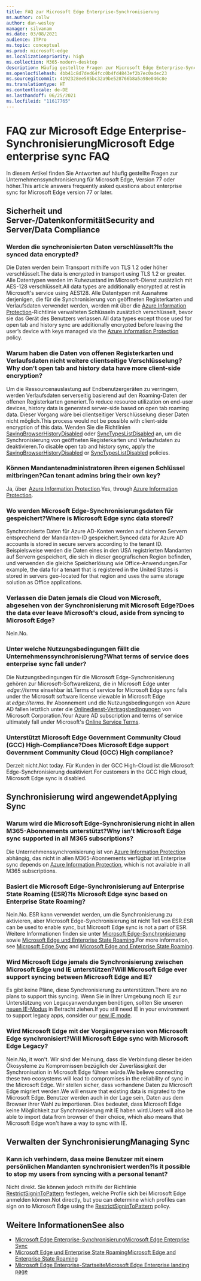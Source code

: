 ```yaml
---
title: FAQ zur Microsoft Edge Enterprise-Synchronisierung
ms.author: collw
author: dan-wesley
manager: silvanam
ms.date: 03/08/2021
audience: ITPro
ms.topic: conceptual
ms.prod: microsoft-edge
ms.localizationpriority: high
ms.collection: M365-modern-desktop
description: Häufig gestellte Fragen zur Microsoft Edge Enterprise-Synchronisierung.
ms.openlocfilehash: 4bb41c8d7ded64fcc0b4fd4843ef2b7ec0adec23
ms.sourcegitcommit: 4192328ee585bc32a9be528766b8a5a98e046c8e
ms.translationtype: HT
ms.contentlocale: de-DE
ms.lasthandoff: 06/25/2021
ms.locfileid: "11617765"
---
```

# <a name="microsoft-edge-enterprise-sync-faq"></a><span data-ttu-id="921d8-103">FAQ zur Microsoft Edge Enterprise-Synchronisierung</span><span class="sxs-lookup"><span data-stu-id="921d8-103">Microsoft Edge enterprise sync FAQ</span></span>

<span data-ttu-id="921d8-104">In diesem Artikel finden Sie Antworten auf häufig gestellte Fragen zur Unternehmenssynchronisierung für Microsoft Edge, Version 77 oder höher.</span><span class="sxs-lookup"><span data-stu-id="921d8-104">This article answers frequently asked questions about enterprise sync for Microsoft Edge version 77 or later.</span></span>

## <a name="security-and-serverdata-compliance"></a><span data-ttu-id="921d8-105">Sicherheit und Server-/Datenkonformität</span><span class="sxs-lookup"><span data-stu-id="921d8-105">Security and Server/Data Compliance</span></span>

### <a name="is-the-synced-data-encrypted"></a><span data-ttu-id="921d8-106">Werden die synchronisierten Daten verschlüsselt?</span><span class="sxs-lookup"><span data-stu-id="921d8-106">Is the synced data encrypted?</span></span>

<span data-ttu-id="921d8-107">Die Daten werden beim Transport mithilfe von TLS 1.2 oder höher verschlüsselt.</span><span class="sxs-lookup"><span data-stu-id="921d8-107">The data is encrypted in transport using TLS 1.2 or greater.</span></span> <span data-ttu-id="921d8-108">Alle Datentypen werden im Ruhezustand im Microsoft-Dienst zusätzlich mit AES-128 verschlüsselt.</span><span class="sxs-lookup"><span data-stu-id="921d8-108">All data types are additionally encrypted at rest in Microsoft's service using AES128.</span></span> <span data-ttu-id="921d8-109">Alle Datentypen mit Ausnahme derjenigen, die für die Synchronisierung von geöffneten Registerkarten und Verlaufsdaten verwendet werden, werden mit über die [Azure Information Protection](./microsoft-edge-policies.md#restrictsignintopattern)-Richtlinie verwalteten Schlüsseln zusätzlich verschlüsselt, bevor sie das Gerät des Benutzers verlassen.</span><span class="sxs-lookup"><span data-stu-id="921d8-109">All data types except those used for open tab and history sync are additionally encrypted before leaving the user’s device with keys managed via the [Azure Information Protection](./microsoft-edge-policies.md#restrictsignintopattern) policy.</span></span>

### <a name="why-dont-open-tab-and-history-data-have-more-client-side-encryption"></a><span data-ttu-id="921d8-110">Warum haben die Daten von offenen Registerkarten und Verlaufsdaten nicht weitere clientseitige Verschlüsselung?</span><span class="sxs-lookup"><span data-stu-id="921d8-110">Why don’t open tab and history data have more client-side encryption?</span></span>

<span data-ttu-id="921d8-111">Um die Ressourcenauslastung auf Endbenutzergeräten zu verringern, werden Verlaufsdaten serverseitig basierend auf den Roaming-Daten der offenen Registerkarten generiert.</span><span class="sxs-lookup"><span data-stu-id="921d8-111">To reduce resource utilization on end-user devices, history data is generated server-side based on open tab roaming data.</span></span> <span data-ttu-id="921d8-112">Dieser Vorgang wäre bei clientseitiger Verschlüsselung dieser Daten nicht möglich.</span><span class="sxs-lookup"><span data-stu-id="921d8-112">This process would not be possible with client-side encryption of this data.</span></span> <span data-ttu-id="921d8-113">Wenden Sie die Richtlinien [SavingBrowserHistoryDisabled](./microsoft-edge-policies.md#savingbrowserhistorydisabled) oder [SyncTypesListDisabled](./microsoft-edge-policies.md#synctypeslistdisabled) an, um die Synchronisierung von geöffneten Registerkarten und Verlaufsdaten zu deaktivieren.</span><span class="sxs-lookup"><span data-stu-id="921d8-113">To disable open tab and history sync, apply the [SavingBrowserHistoryDisabled](./microsoft-edge-policies.md#savingbrowserhistorydisabled) or [SyncTypesListDisabled](./microsoft-edge-policies.md#synctypeslistdisabled) policies.</span></span>

### <a name="can-tenant-admins-bring-their-own-key"></a><span data-ttu-id="921d8-114">Können Mandantenadministratoren ihren eigenen Schlüssel mitbringen?</span><span class="sxs-lookup"><span data-stu-id="921d8-114">Can tenant admins bring their own key?</span></span>

<span data-ttu-id="921d8-115">Ja, über  [Azure Information Protection](https://azure.microsoft.com/services/information-protection/).</span><span class="sxs-lookup"><span data-stu-id="921d8-115">Yes, through [Azure Information Protection](https://azure.microsoft.com/services/information-protection/).</span></span>

### <a name="where-is-microsoft-edge-sync-data-stored"></a><span data-ttu-id="921d8-116">Wo werden Microsoft Edge-Synchronisierungsdaten für gespeichert?</span><span class="sxs-lookup"><span data-stu-id="921d8-116">Where is Microsoft Edge sync data stored?</span></span>

<span data-ttu-id="921d8-117">Synchronisierte Daten für Azure AD-Konten werden auf sicheren Servern entsprechend der Mandanten-ID gespeichert.</span><span class="sxs-lookup"><span data-stu-id="921d8-117">Synced data for Azure AD accounts is stored in secure servers according to the tenant ID.</span></span> <span data-ttu-id="921d8-118">Beispielsweise werden die Daten eines in den USA registrierten Mandanten auf Servern gespeichert, die sich in dieser geografischen Region befinden, und verwenden die gleiche Speicherlösung wie Office-Anwendungen.</span><span class="sxs-lookup"><span data-stu-id="921d8-118">For example, the data for a tenant that is registered in the United States is stored in servers geo-located for that region and uses the same storage solution as Office applications.</span></span>

### <a name="does-the-data-ever-leave-microsofts-cloud-aside-from-syncing-to-microsoft-edge"></a><span data-ttu-id="921d8-119">Verlassen die Daten jemals die Cloud von Microsoft, abgesehen von der Synchronisierung mit Microsoft Edge?</span><span class="sxs-lookup"><span data-stu-id="921d8-119">Does the data ever leave Microsoft's cloud, aside from syncing to Microsoft Edge?</span></span>

<span data-ttu-id="921d8-120">Nein.</span><span class="sxs-lookup"><span data-stu-id="921d8-120">No.</span></span>

### <a name="what-terms-of-service-does-enterprise-sync-fall-under"></a><span data-ttu-id="921d8-121">Unter welche Nutzungsbedingungen fällt die Unternehmenssynchronisierung?</span><span class="sxs-lookup"><span data-stu-id="921d8-121">What terms of service does enterprise sync fall under?</span></span>

<span data-ttu-id="921d8-122">Die Nutzungsbedingungen für die Microsoft Edge-Synchronisierung gehören zur Microsoft-Softwarelizenz, die in Microsoft Edge unter  *edge://terms* einsehbar ist.</span><span class="sxs-lookup"><span data-stu-id="921d8-122">Terms of service for Microsoft Edge sync falls under the Microsoft software license viewable in Microsoft Edge at *edge://terms*.</span></span> <span data-ttu-id="921d8-123">Ihr Abonnement und die Nutzungsbedingungen von Azure AD fallen letztlich unter die [Onlinedienst-Vertragsbedingungen](https://www.microsoft.com/licensing/product-licensing/products) von Microsoft Corporation.</span><span class="sxs-lookup"><span data-stu-id="921d8-123">Your Azure AD subscription and terms of service ultimately fall under Microsoft's [Online Service Terms](https://www.microsoft.com/licensing/product-licensing/products).</span></span>

### <a name="does-microsoft-edge-support-government-community-cloud-gcc-high-compliance"></a><span data-ttu-id="921d8-124">Unterstützt Microsoft Edge Government Community Cloud (GCC) High-Compliance?</span><span class="sxs-lookup"><span data-stu-id="921d8-124">Does Microsoft Edge support Government Community Cloud (GCC) High compliance?</span></span>

<span data-ttu-id="921d8-125">Derzeit nicht.</span><span class="sxs-lookup"><span data-stu-id="921d8-125">Not today.</span></span> <span data-ttu-id="921d8-126">Für Kunden in der GCC High-Cloud ist die Microsoft Edge-Synchronisierung deaktiviert.</span><span class="sxs-lookup"><span data-stu-id="921d8-126">For customers in the GCC High cloud, Microsoft Edge sync is disabled.</span></span>

## <a name="applying-sync"></a><span data-ttu-id="921d8-127">Synchronisierung wird angewendet</span><span class="sxs-lookup"><span data-stu-id="921d8-127">Applying Sync</span></span>

### <a name="why-isnt-microsoft-edge-sync-supported-in-all-m365-subscriptions"></a><span data-ttu-id="921d8-128">Warum wird die Microsoft Edge-Synchronisierung nicht in allen M365-Abonnements unterstützt?</span><span class="sxs-lookup"><span data-stu-id="921d8-128">Why isn’t Microsoft Edge sync supported in all M365 subscriptions?</span></span>

<span data-ttu-id="921d8-129">Die Unternehmenssynchronisierung ist von [Azure Information Protection](https://azure.microsoft.com/services/information-protection/) abhängig, das nicht in allen M365-Abonnements verfügbar ist.</span><span class="sxs-lookup"><span data-stu-id="921d8-129">Enterprise sync depends on [Azure Information Protection](https://azure.microsoft.com/services/information-protection/), which is not available in all M365 subscriptions.</span></span>

### <a name="is-microsoft-edge-sync-based-on-enterprise-state-roaming"></a><span data-ttu-id="921d8-130">Basiert die Microsoft Edge-Synchronisierung auf Enterprise State Roaming (ESR)?</span><span class="sxs-lookup"><span data-stu-id="921d8-130">Is Microsoft Edge sync based on Enterprise State Roaming?</span></span>

<span data-ttu-id="921d8-131">Nein.</span><span class="sxs-lookup"><span data-stu-id="921d8-131">No.</span></span> <span data-ttu-id="921d8-132">ESR kann verwendet werden, um die Synchronisierung zu aktivieren, aber Microsoft Edge-Synchronisierung ist nicht Teil von ESR.</span><span class="sxs-lookup"><span data-stu-id="921d8-132">ESR can be used to enable sync, but Microsoft Edge sync is not a part of ESR.</span></span> <span data-ttu-id="921d8-133">Weitere Informationen finden sie unter [Microsoft Edge-Synchronisierung](/DeployEdge/microsoft-edge-enterprise-sync) sowie [Microsoft Edge und Enterprise State Roaming](/DeployEdge/microsoft-edge-enterprise-state-roaming).</span><span class="sxs-lookup"><span data-stu-id="921d8-133">For more information, see [Microsoft Edge Sync](/DeployEdge/microsoft-edge-enterprise-sync) and [Microsoft Edge and Enterprise State Roaming](/DeployEdge/microsoft-edge-enterprise-state-roaming).</span></span>

### <a name="will-microsoft-edge-ever-support-syncing-between-microsoft-edge-and-ie"></a><span data-ttu-id="921d8-134">Wird Microsoft Edge jemals die Synchronisierung zwischen Microsoft Edge und IE unterstützen?</span><span class="sxs-lookup"><span data-stu-id="921d8-134">Will Microsoft Edge ever support syncing between Microsoft Edge and IE?</span></span>

<span data-ttu-id="921d8-135">Es gibt keine Pläne, diese Synchronisierung zu unterstützen.</span><span class="sxs-lookup"><span data-stu-id="921d8-135">There are no plans to support this syncing.</span></span> <span data-ttu-id="921d8-136">Wenn Sie in Ihrer Umgebung noch IE zur Unterstützung von Legacyanwendungen benötigen, sollten Sie unseren [neuen IE-Modus](./edge-ie-mode.md) in Betracht ziehen.</span><span class="sxs-lookup"><span data-stu-id="921d8-136">If you still need IE in your environment to support legacy apps, consider our [new IE mode](./edge-ie-mode.md).</span></span>

### <a name="will-microsoft-edge-sync-with-microsoft-edge-legacy"></a><span data-ttu-id="921d8-137">Wird Microsoft Edge mit der Vorgängerversion von Microsoft Edge synchronisiert?</span><span class="sxs-lookup"><span data-stu-id="921d8-137">Will Microsoft Edge sync with Microsoft Edge Legacy?</span></span>

<span data-ttu-id="921d8-138">Nein.</span><span class="sxs-lookup"><span data-stu-id="921d8-138">No, it won't.</span></span> <span data-ttu-id="921d8-139">Wir sind der Meinung, dass die Verbindung dieser beiden Ökosysteme zu Kompromissen bezüglich der Zuverlässigkeit der Synchronisation in Microsoft Edge führen würde.</span><span class="sxs-lookup"><span data-stu-id="921d8-139">We believe connecting these two ecosystems will lead to compromises in the reliability of sync in the Microsoft Edge.</span></span> <span data-ttu-id="921d8-140">Wir stellen sicher, dass vorhandene Daten zu Microsoft Edge migriert werden.</span><span class="sxs-lookup"><span data-stu-id="921d8-140">We will ensure that existing data is migrated to the Microsoft Edge.</span></span> <span data-ttu-id="921d8-141">Benutzer werden auch in der Lage sein, Daten aus dem Browser ihrer Wahl zu importieren. Dies bedeutet, dass Microsoft Edge keine Möglichkeit zur Synchronisierung mit IE haben wird.</span><span class="sxs-lookup"><span data-stu-id="921d8-141">Users will also be able to import data from browser of their choice, which also means that Microsoft Edge won't have a way to sync with IE.</span></span>

## <a name="managing-sync"></a><span data-ttu-id="921d8-142">Verwalten der Synchronisierung</span><span class="sxs-lookup"><span data-stu-id="921d8-142">Managing Sync</span></span>

### <a name="is-it-possible-to-stop-my-users-from-syncing-with-a-personal-tenant"></a><span data-ttu-id="921d8-143">Kann ich verhindern, dass meine Benutzer mit einem persönlichen Mandanten synchronisiert werden?</span><span class="sxs-lookup"><span data-stu-id="921d8-143">Is it possible to stop my users from syncing with a personal tenant?</span></span>

<span data-ttu-id="921d8-144">Nicht direkt. Sie können jedoch mithilfe der Richtlinie [RestrictSigninToPattern](./microsoft-edge-policies.md#restrictsignintopattern) festlegen, welche Profile sich bei Microsoft Edge anmelden können.</span><span class="sxs-lookup"><span data-stu-id="921d8-144">Not directly, but you can determine which profiles can sign on to Microsoft Edge using the [RestrictSigninToPattern](./microsoft-edge-policies.md#restrictsignintopattern) policy.</span></span>

## <a name="see-also"></a><span data-ttu-id="921d8-145">Weitere Informationen</span><span class="sxs-lookup"><span data-stu-id="921d8-145">See also</span></span>

- [<span data-ttu-id="921d8-146">Microsoft Edge Enterprise-Synchronisierung</span><span class="sxs-lookup"><span data-stu-id="921d8-146">Microsoft Edge Enterprise Sync</span></span>](microsoft-edge-enterprise-sync.md)
- [<span data-ttu-id="921d8-147">Microsoft Edge und Enterprise State Roaming</span><span class="sxs-lookup"><span data-stu-id="921d8-147">Microsoft Edge and Enterprise State Roaming</span></span>](microsoft-edge-enterprise-state-roaming.md)
- [<span data-ttu-id="921d8-148">Microsoft Edge Enterprise-Startseite</span><span class="sxs-lookup"><span data-stu-id="921d8-148">Microsoft Edge Enterprise landing page</span></span>](https://aka.ms/EdgeEnterprise)